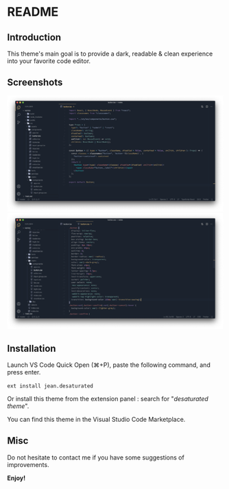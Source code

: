 # README

## Introduction

This theme's main goal is to provide a dark, readable & clean experience into your favorite code editor.

## Screenshots

<img src="./assets/tsx_preview.png" alt=".tsx preview" />
<img src="./assets/css_preview.png" alt=".css preview" />

## Installation

Launch VS Code Quick Open (⌘+P), paste the following command, and press enter.

`ext install jean.desaturated`

Or install this theme from the extension panel : search for "_desaturated theme_".

You can find this theme in the Visual Studio Code Marketplace.

## Misc

Do not hesitate to contact me if you have some suggestions of improvements.

**Enjoy!**
